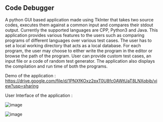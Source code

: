 ## Code Debugger
A python GUI based application made using TkInter that takes two source codes, executes them against a common input and compares their stdout output. 
Currently the supported languages are CPP, Python3 and Java.
This application provides various features to the users such as comparing programs of different languages over various test cases.
The user has to set a local working directory that acts as a local database.
For each program, the user may choose to either write the program in the editor or browse the path of the program. 
User can provide custom test cases, an input file or a code of random test generator. 
The application also displays the compilation and run time of both the programs.

Demo of the application : https://drive.google.com/file/d/1PNXfKOxz2pxT0U8fc0AWtUaT8LNXobjb/view?usp=sharing

User Interface of the application :

![image](https://user-images.githubusercontent.com/44607923/95125711-fe5b6200-0772-11eb-9781-158460046012.png)

![image](https://user-images.githubusercontent.com/44607923/95125852-2c40a680-0773-11eb-8042-3525e8971ba7.png)




